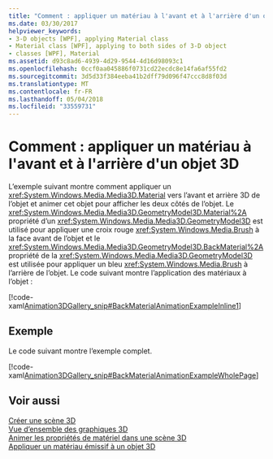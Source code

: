 ```yaml
---
title: "Comment : appliquer un matériau à l'avant et à l'arrière d'un objet 3D"
ms.date: 03/30/2017
helpviewer_keywords:
- 3-D objects [WPF], applying Material class
- Material class [WPF], applying to both sides of 3-D object
- classes [WPF], Material
ms.assetid: d93c8ad6-4939-4d29-9544-4d16d98093c1
ms.openlocfilehash: 0ccf0aa045886f0731cd22ecdc8e14fa6af55fd2
ms.sourcegitcommit: 3d5d33f384eeba41b2dff79d096f47ccc8d8f03d
ms.translationtype: MT
ms.contentlocale: fr-FR
ms.lasthandoff: 05/04/2018
ms.locfileid: "33559731"
---
```

# <a name="how-to-apply-material-to-the-front-and-back-of-a-3-d-object"></a>Comment : appliquer un matériau à l'avant et à l'arrière d'un objet 3D
L’exemple suivant montre comment appliquer un <xref:System.Windows.Media.Media3D.Material> vers l’avant et arrière 3D de l’objet et animer cet objet pour afficher les deux côtés de l’objet. Le <xref:System.Windows.Media.Media3D.GeometryModel3D.Material%2A> propriété d’un <xref:System.Windows.Media.Media3D.GeometryModel3D> est utilisé pour appliquer une croix rouge <xref:System.Windows.Media.Brush> à la face avant de l’objet et le <xref:System.Windows.Media.Media3D.GeometryModel3D.BackMaterial%2A> propriété de la <xref:System.Windows.Media.Media3D.GeometryModel3D> est utilisée pour appliquer un bleu <xref:System.Windows.Media.Brush> à l’arrière de l’objet. Le code suivant montre l’application des matériaux à l’objet :  
  
 [!code-xaml[Animation3DGallery_snip#BackMaterialAnimationExampleInline1](../../../../samples/snippets/csharp/VS_Snippets_Wpf/Animation3DGallery_snip/CS/BackMaterialAnimationExample.xaml#backmaterialanimationexampleinline1)]  
  
## <a name="example"></a>Exemple  
 Le code suivant montre l’exemple complet.  
  
 [!code-xaml[Animation3DGallery_snip#BackMaterialAnimationExampleWholePage](../../../../samples/snippets/csharp/VS_Snippets_Wpf/Animation3DGallery_snip/CS/BackMaterialAnimationExample.xaml#backmaterialanimationexamplewholepage)]  
  
## <a name="see-also"></a>Voir aussi  
 [Créer une scène 3D](../../../../docs/framework/wpf/graphics-multimedia/how-to-create-a-3-d-scene.md)  
 [Vue d’ensemble des graphiques 3D](../../../../docs/framework/wpf/graphics-multimedia/3-d-graphics-overview.md)  
 [Animer les propriétés de matériel dans une scène 3D](../../../../docs/framework/wpf/graphics-multimedia/how-to-animate-material-properties-in-a-3-d-scene.md)  
 [Appliquer un matériau émissif à un objet 3D](../../../../docs/framework/wpf/graphics-multimedia/how-to-apply-emissive-material-to-a-3-d-object.md)
